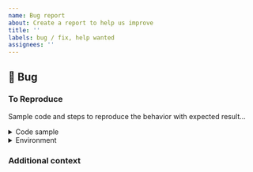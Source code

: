 ```yaml
---
name: Bug report
about: Create a report to help us improve
title: ''
labels: bug / fix, help wanted
assignees: ''
---
```


## 🐛 Bug

<!-- A clear and concise description of what the bug is. -->

### To Reproduce

Sample code and steps to reproduce the behavior with expected result...

<!--
Create a new Lightning Studio with code that reproduces the issue and share the link.
Also include all the relevant files and data required to reproduce shared issue.
In case the code does not crash, please add assert statements to show what is the real and expected output.
A simple guide on how to create such a studio can be found here: https://www.loom.com/share/fc4761c2fcd04cff896ea3d630fcb419
-->

<details>
  <summary>Code sample</summary>

```python
# Ideally attach a minimal code sample to reproduce the decried issue.
# Minimal means having the shortest code but still preserving the bug.
```

</details>

<details>
  <summary>Environment</summary>

- TorchMetrics version (if build from source, add commit SHA): ???
- Python & PyTorch Version (e.g., 1.0): ???
- Any other relevant information such as OS (e.g., Linux): ???

</details>

### Additional context

<!-- Add any other context about the problem here. -->
